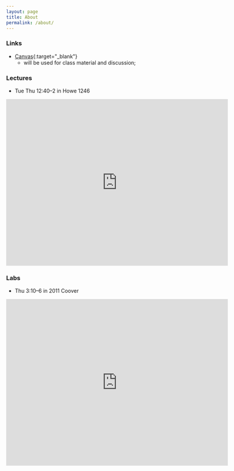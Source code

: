 ```yaml
---
layout: page
title: About
permalink: /about/
---
```


### Links 

* [Canvas][canvas]{:target="_blank"}
   - will be used for class material and discussion; 

[canvas]: https://canvas.iastate.edu/

### Lectures

* Tue Thu 12:40–2 in Howe 1246



<iframe src="https://www.google.com/maps/embed?pb=!1m18!1m12!1m3!1d2953.444434749817!2d-93.65417514680692!3d42.028209733035006!2m3!1f0!2f0!3f0!3m2!1i1024!2i768!4f13.1!3m3!1m2!1s0x87ee70a581026047%3A0x2bef5a8306e2a9bc!2sHowe%20Hall!5e0!3m2!1sen!2sus!4v1670336698349!5m2!1sen!2sus" width="600" height="450" style="border:0;" allowfullscreen="" loading="lazy" referrerpolicy="no-referrer-when-downgrade"></iframe>

### Labs

* Thu 3:10–6 in 2011 Coover

<iframe src="https://www.google.com/maps/embed?pb=!1m18!1m12!1m3!1d1481.8350052977557!2d-93.65192470763411!3d42.028810979108556!2m3!1f0!2f0!3f0!3m2!1i1024!2i768!4f13.1!3m3!1m2!1s0x87ee70a51523ae41%3A0x763ad7d22f6cee62!2sCoover+Hall!5e0!3m2!1sen!2sus!4v1514994571351" width="600" height="450" frameborder="0" style="border:0" allowfullscreen></iframe>
